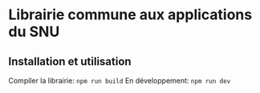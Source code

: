 # Librairie commune aux applications du SNU

## Installation et utilisation

Compiler la librairie: `npm run build`
En développement: `npm run dev`
